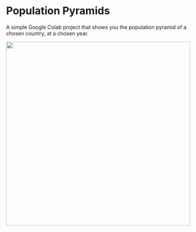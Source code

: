 # Population Pyramids
A simple Google Colab project that shows you the population pyramid of a chosen country, at a chosen year.

<a href = 'https://colab.research.google.com/drive/15_o55w7Hzt7rnRYvQviiWjxCrvOofac6?usp=sharing'><img src = 'https://drive.usercontent.google.com/download?id=1cj_vnPk3aZkyOOdA81sFOMha4PHYioPA' width = 500></a>
